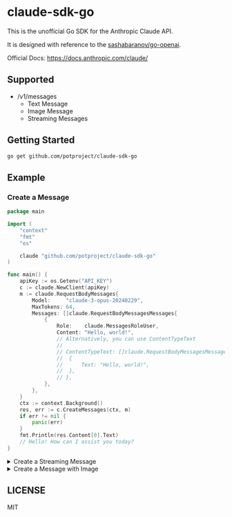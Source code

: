 # claude-sdk-go
This is the unofficial Go SDK for the Anthropic Claude API.

It is designed with reference to the [sashabaranov/go-openai](https://github.com/sashabaranov/go-openai).

Official Docs: https://docs.anthropic.com/claude/

## Supported
* /v1/messages
  * Text Message
  * Image Message
  * Streaming Messages

## Getting Started
```bash
go get github.com/potproject/claude-sdk-go
```

## Example
### Create a Message
```go
package main

import (
	"context"
	"fmt"
	"os"

	claude "github.com/potproject/claude-sdk-go"
)

func main() {
	apiKey := os.Getenv("API_KEY")
	c := claude.NewClient(apiKey)
	m := claude.RequestBodyMessages{
		Model:     "claude-3-opus-20240229",
		MaxTokens: 64,
		Messages: []claude.RequestBodyMessagesMessages{
			{
				Role:    claude.MessagesRoleUser,
				Content: "Hello, world!",
				// Alternatively, you can use ContentTypeText
				//
				// ContentTypeText: []claude.RequestBodyMessagesMessagesContentTypeText{
				// 	{
				// 		Text: "Hello, world!",
				// 	},
				// },
			},
		},
	}
	ctx := context.Background()
	res, err := c.CreateMessages(ctx, m)
	if err != nil {
		panic(err)
	}
	fmt.Println(res.Content[0].Text)
	// Hello! How can I assist you today?
}

```

<details>
<summary>Create a Streaming Message</summary>

### Create a Streaming Message
```go
package main

import (
	"context"
	"errors"
	"fmt"
	"io"
	"os"

	claude "github.com/potproject/claude-sdk-go"
)

func main() {
	apiKey := os.Getenv("API_KEY")
	c := claude.NewClient(apiKey)
	m := claude.RequestBodyMessages{
		Model:     "claude-3-opus-20240229",
		MaxTokens: 64,
		Messages: []claude.RequestBodyMessagesMessages{
			{
				Role:    claude.MessagesRoleUser,
				Content: "Hello, world!",
			},
		},
	}
	ctx := context.Background()
	stream, err := c.CreateMessagesStream(ctx, m)
	if err != nil {
		panic(err)
	}
	defer stream.Close()
	for {
		res, err := stream.Recv()
		if errors.Is(err, io.EOF) {
			break
		}
		if err != nil {
			panic(err)
		}
		fmt.Printf("%s", res.Content[0].Text)
	}
	fmt.Println()
	// Hello! How can I assist you today?
}

```

</details>

<details>
<summary>Create a Message with Image</summary>

### Create a Message with Image
```go
package main

import (
	"context"
	"fmt"
	"os"

	claude "github.com/potproject/claude-sdk-go"
)

func main() {
	apiKey := os.Getenv("API_KEY")
	c := claude.NewClient(apiKey)
	m := claude.RequestBodyMessages{
		Model:     "claude-3-opus-20240229",
		MaxTokens: 1024,
		Messages: []claude.RequestBodyMessagesMessages{
			{
				Role: claude.MessagesRoleUser,
				ContentTypeImage: []claude.RequestBodyMessagesMessagesContentTypeImage{
					{
						Source: claude.RequestBodyMessagesMessagesContentTypeImageSource{
							Type:      "base64",
							MediaType: "image/png",
							Data:      "iVBORw0KG...",
						},
					},
				},
			},
		},
	}
	ctx := context.Background()
	res, err := c.CreateMessages(ctx, m)
	if err != nil {
		panic(err)
	}
	fmt.Println(res.Content[0].Text)
}

```

</details>

## LICENSE
MIT